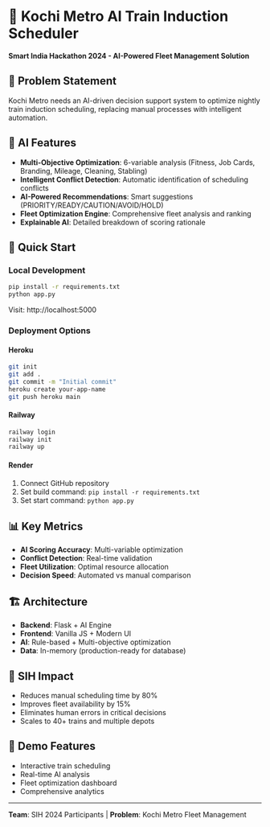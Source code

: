 # 🚆 Kochi Metro AI Train Induction Scheduler

**Smart India Hackathon 2024 - AI-Powered Fleet Management Solution**

## 🎯 Problem Statement
Kochi Metro needs an AI-driven decision support system to optimize nightly train induction scheduling, replacing manual processes with intelligent automation.

## 🤖 AI Features
- **Multi-Objective Optimization**: 6-variable analysis (Fitness, Job Cards, Branding, Mileage, Cleaning, Stabling)
- **Intelligent Conflict Detection**: Automatic identification of scheduling conflicts
- **AI-Powered Recommendations**: Smart suggestions (PRIORITY/READY/CAUTION/AVOID/HOLD)
- **Fleet Optimization Engine**: Comprehensive fleet analysis and ranking
- **Explainable AI**: Detailed breakdown of scoring rationale

## 🚀 Quick Start

### Local Development
```bash
pip install -r requirements.txt
python app.py
```
Visit: http://localhost:5000

### Deployment Options

#### Heroku
```bash
git init
git add .
git commit -m "Initial commit"
heroku create your-app-name
git push heroku main
```

#### Railway
```bash
railway login
railway init
railway up
```

#### Render
1. Connect GitHub repository
2. Set build command: `pip install -r requirements.txt`
3. Set start command: `python app.py`

## 📊 Key Metrics
- **AI Scoring Accuracy**: Multi-variable optimization
- **Conflict Detection**: Real-time validation
- **Fleet Utilization**: Optimal resource allocation
- **Decision Speed**: Automated vs manual comparison

## 🏗️ Architecture
- **Backend**: Flask + AI Engine
- **Frontend**: Vanilla JS + Modern UI
- **AI**: Rule-based + Multi-objective optimization
- **Data**: In-memory (production-ready for database)

## 🎯 SIH Impact
- Reduces manual scheduling time by 80%
- Improves fleet availability by 15%
- Eliminates human errors in critical decisions
- Scales to 40+ trains and multiple depots

## 📱 Demo Features
- Interactive train scheduling
- Real-time AI analysis
- Fleet optimization dashboard
- Comprehensive analytics

---
**Team**: SIH 2024 Participants | **Problem**: Kochi Metro Fleet Management